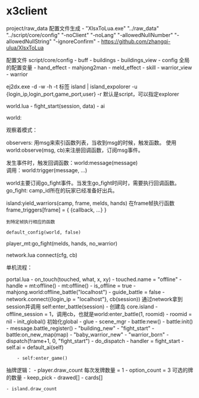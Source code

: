 # x3client

project/raw_data 配置文件生成
    - "XlsxToLua.exe" "../raw_data" "../script/core/config" "-noClient" "-noLang" "-allowedNullNumber" "-allowedNullString" "-ignoreConfirm"
    - https://github.com/zhangqi-ulua/XlsxToLua

配置文件 script/core/config
    - buff
    - buildings
    - buildings_view
    - config 全局的配置变量
    - hand_effect
    - mahjong2man
    - meld_effect
    - skill
    - warrior_view
    - warrior

ej2dx.exe 
    -d 
    -w
    -h
    -t 标签 island | island_expolorer
    -u {login_ip,login_port,game_port,user}
    -r 默认是script，可以指定explorer

world.lua
    - fight_start(session, data)
    - ai

world:

观察着模式：

observers: 用msg来索引函数列表，当收到msg的时候，触发函数。
使用world:observe(msg, cb)来注册回调函数，订阅msg事件。


发生事件时，触发回调函数：world:message(message)  
调用：world:trigger(message, ...)


world主要订阅go_fight事件。当发生go_fight时间时，需要执行回调函数。
go_fight: camp_id所在的玩家已经准备好出兵。


island:yield_warriors(camp, frame, melds, hands) 在frame帧执行函数
    frame_triggers[frame] = {
        {callback, ...}
    }

    到特定帧执行相应的函数

    default_config(world, false)

player_mt:go_fight(melds, hands, no_warrior)



network.lua
    connect(cfg, cb)



单机流程：

portal.lua
    - on_touch(touched, what, x, xy)
        - touched.name = "offline"
        - handle = mt:offline()
    - mt:offline()
        - is_offline = true
        - mahjong.world:offline_battle("localhost")
            - guide_battle = false
            - network.connect({login_ip = "localhost"}, cb(session)) 通过network拿到session并调用 self:enter_battle(session)
                - 创建岛 core.island
                - offline_session = 1，调用cb，也就是world:enter_battle(1, roomid)
                    - roomid = nil
                    - init_global() 初始化global
                        - glue
                        - scene_mgr
                        - battle:new()
                            - battle:init()
                                - message.battle_register()
                                    - "building_new"
                                    - "fight_start"
                                        - battle:on_new_map(map)
                                    - "baby_warrior_new"
                                    - "warrior_born"
                - dispatch(frame+1, 0, "fight_start")
                    - do_dispatch
                        - handler = fight_start
                            - self.ai = default_ai(self)


        - self:enter_game()



抽牌逻辑：
    - player.draw_count 每次发牌数量 = 1
    - option_count = 3 可选的牌的数量
    - keep_pick
    - drawed[]
    - cards[]

    - island.draw_count